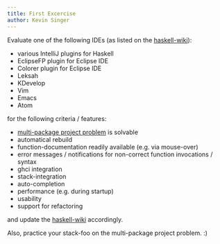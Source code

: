 ```yaml
---
title: First Excercise
author: Kevin Singer
---
```


Evaluate one of the following IDEs (as listed on the [haskell-wiki](https://wiki.haskell.org/IDEs)):

* various IntelliJ plugins for Haskell
* EclipseFP plugin for Eclipse IDE
* Colorer plugin for Eclipse IDE
* Leksah
* KDevelop
* Vim
* Emacs
* Atom

for the following criteria / features:

* [multi-package project problem](http://andrewufrank.blogspot.co.at/2017/03/the-haskell-tool-stack-for-multi.html) is solvable
* automatical rebuild
* function-documentation readily available (e.g. via mouse-over)
* error messages / notifications for non-correct function invocations / syntax
* ghci integration
* stack-integration
* auto-completion
* performance (e.g. during startup)
* usability
* support for refactoring

and update the [haskell-wiki](https://wiki.haskell.org/IDEs) accordingly.

Also, practice your stack-foo on the multi-package project problem. :)
